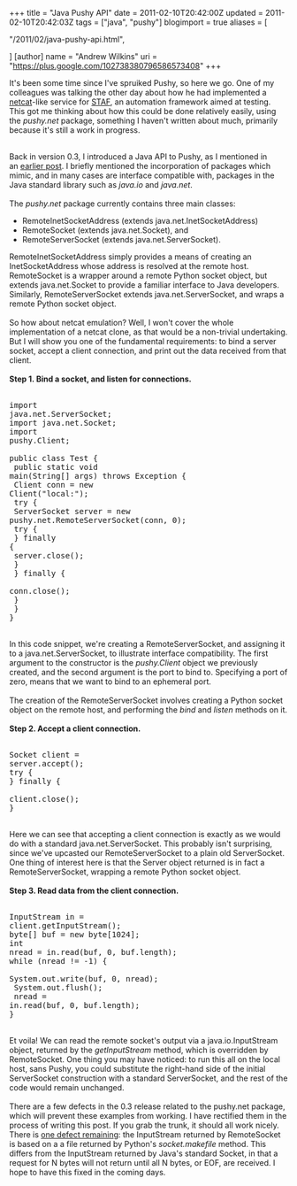 +++
title = "Java Pushy API"
date = 2011-02-10T20:42:00Z
updated = 2011-02-10T20:42:03Z
tags = ["java", "pushy"]
blogimport = true 
aliases = [

  "/2011/02/java-pushy-api.html",

]
[author]
	name = "Andrew Wilkins"
	uri = "https://plus.google.com/102738380796586573408"
+++

It's been some time since I've spruiked Pushy, so here we go.&nbsp;One of my colleagues was talking the other day about how he had implemented a <a href="http://nc110.sourceforge.net/">netcat</a>-like service for <a href="http://staf.sourceforge.net/">STAF</a>, an automation framework aimed at testing. This got me thinking about how this could be done relatively easily, using the <i>pushy.net</i>&nbsp;package, something I haven't written about much, primarily because it's still a work in progress.<br /><br /><div style="margin-bottom: 0px; margin-left: 0px; margin-right: 0px; margin-top: 0px;">Back in version 0.3, I introduced a Java API to Pushy, as I mentioned in an&nbsp;<a href="http://axwalk.blogspot.com/2010/07/java-to-python.html">earlier post</a>. I briefly mentioned the incorporation of packages which mimic, and in many cases are interface compatible with, packages in the Java standard library such as <i>java.io</i> and <i>java.net</i>.</div><div><br /></div><div>The <i>pushy.net</i>&nbsp;package currently contains three main classes:</div><div><ul><li>RemoteInetSocketAddress (extends java.net.InetSocketAddress)</li><li>RemoteSocket (extends java.net.Socket), and</li><li>RemoteServerSocket (extends java.net.ServerSocket).</li></ul><div>RemoteInetSocketAddress simply provides a means of creating an InetSocketAddress whose address is resolved at the remote host. RemoteSocket is a wrapper around a remote Python socket object, but extends java.net.Socket&nbsp;to provide a familiar interface to Java developers. Similarly, RemoteServerSocket extends java.net.ServerSocket, and wraps a remote Python socket object.</div><div><br /></div><div>So how about netcat emulation? Well, I won't cover the whole implementation of a netcat clone, as that would be a non-trivial undertaking. But I will show you one of the fundamental requirements: to bind a server socket, accept a client connection, and print out the data received from that client.</div></div><div><br /></div><div><b>Step 1.&nbsp;Bind a socket, and listen for connections.</b><br /><br /><pre class="brush:java">import java.net.ServerSocket;<br />import java.net.Socket;<br />import pushy.Client;<br /><br />public class Test {<br />    public static void main(String[] args) throws Exception {<br />        Client conn = new Client("local:");<br />        try {<br />            ServerSocket server = new pushy.net.RemoteServerSocket(conn, 0);<br />            try {<br />            } finally {<br />                server.close();<br />            }<br />        } finally {<br />            conn.close();<br />        }<br />    }<br />}<br /></pre><br />In this code snippet, we're creating a RemoteServerSocket, and assigning it to a java.net.ServerSocket, to illustrate interface compatibility. The first argument to the constructor is the <i>pushy.Client</i> object we previously created, and the second argument is the port to bind to. Specifying a port of zero, means that we want to bind to an ephemeral port.<br /><br />The creation of the RemoteServerSocket involves creating a Python socket object on the remote host, and performing the <i>bind</i> and <i>listen</i> methods on it.<br /><br /><b>Step 2. Accept a client connection.</b><br /><br /><pre class="brush:java">Socket client = server.accept();<br />try {<br />} finally {<br />    client.close();<br />}<br /></pre><br />Here we can see that accepting a client connection is exactly as we would do with a standard java.net.ServerSocket. This probably isn't surprising, since we've upcasted our RemoteServerSocket to a plain old ServerSocket. One thing of interest here is that the Server object returned is in fact a RemoteServerSocket, wrapping a remote Python socket object.<br /><br /><b>Step 3. Read data from the client connection.</b><br /><br /><pre class="brush:java">InputStream in = client.getInputStream();<br />byte[] buf = new byte[1024];<br />int nread = in.read(buf, 0, buf.length);<br />while (nread != -1) {<br />    System.out.write(buf, 0, nread);<br />    System.out.flush();<br />    nread = in.read(buf, 0, buf.length);<br />}<br /></pre><br />Et voila! We can read the remote socket's output via a java.io.InputStream object, returned by the <i>getInputStream</i> method, which is overridden by RemoteSocket. One thing you may have noticed: to run this all on the local host, sans Pushy, you could substitute the right-hand side of the initial ServerSocket construction with a standard ServerSocket, and the rest of the code would remain unchanged.<br /><br />There are a few defects in the 0.3 release related to the pushy.net package, which will prevent these examples from working. I have rectified them in the process of writing this post. If you grab the trunk, it should all work nicely. There is <a href="https://bugs.launchpad.net/pushy/+bug/716393">one defect remaining</a>: the InputStream returned by RemoteSocket is based on a a file returned by Python's <i>socket.makefile</i> method. This differs from the InputStream returned by Java's standard Socket, in that a request for N bytes will not return until all N bytes, or EOF, are received. I hope to have this fixed in the coming days.<br /><br /></div>
